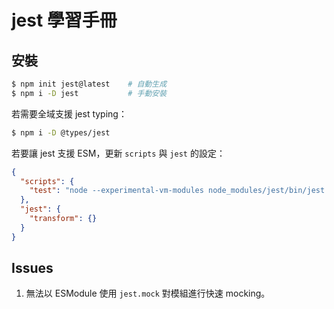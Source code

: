 # jest 學習手冊

## 安裝

```bash
$ npm init jest@latest    # 自動生成
$ npm i -D jest           # 手動安裝
```

若需要全域支援 jest typing：

```bash
$ npm i -D @types/jest
```

若要讓 jest 支援 ESM，更新 `scripts` 與 `jest` 的設定：

```json
{
  "scripts": {
    "test": "node --experimental-vm-modules node_modules/jest/bin/jest.js"
  },
  "jest": {
    "transform": {}
  }
}
```

## Issues

1. 無法以 ESModule 使用 `jest.mock` 對模組進行快速 mocking。
